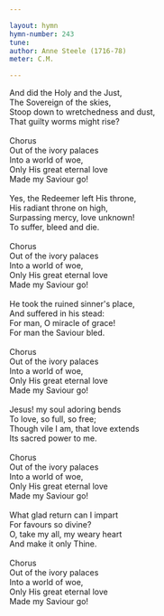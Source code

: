 ```yaml
---

layout: hymn
hymn-number: 243
tune: 
author: Anne Steele (1716-78)
meter: C.M.

---
```

And did the Holy and the Just,<br>The Sovereign of the skies,<br>Stoop down to wretchedness and dust,<br>That guilty worms might rise?<br><br>Chorus<br>Out of the ivory palaces<br>Into a world of woe,<br>Only His great eternal love<br>Made my Saviour go!<br><br>Yes, the Redeemer left His throne,<br>His radiant throne on high,<br>Surpassing mercy, love unknown!<br>To suffer, bleed and die.<br><br>Chorus<br>Out of the ivory palaces<br>Into a world of woe,<br>Only His great eternal love<br>Made my Saviour go!<br><br>He took the ruined sinner's place,<br>And suffered in his stead:<br>For man, O miracle of grace!<br>For man the Saviour bled.<br><br>Chorus<br>Out of the ivory palaces<br>Into a world of woe,<br>Only His great eternal love<br>Made my Saviour go!<br><br>Jesus! my soul adoring bends<br>To love, so full, so free;<br>Though vile I am, that love extends<br>Its sacred power to me.<br><br>Chorus<br>Out of the ivory palaces<br>Into a world of woe,<br>Only His great eternal love<br>Made my Saviour go!<br><br>What glad return can I impart<br>For favours so divine?<br>O, take my all, my weary heart<br>And make it only Thine.<br><br>Chorus<br>Out of the ivory palaces<br>Into a world of woe,<br>Only His great eternal love<br>Made my Saviour go!<br><br><br>
